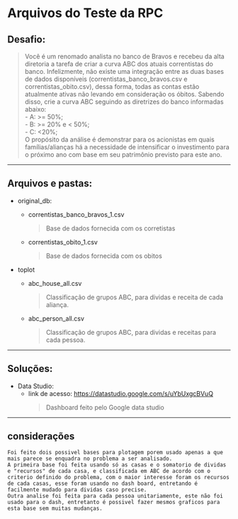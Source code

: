 # Arquivos do Teste da RPC

## Desafio:
>   Você é um renomado analista no banco de Bravos e recebeu da alta diretoria a tarefa de criar a curva ABC dos atuais correntistas do banco. Infelizmente, não existe uma integração entre as duas bases de dados disponíveis (correntistas_banco_bravos.csv e correntistas_obito.csv), dessa forma, todas as contas estão atualmente ativas não levando em consideração os óbitos. Sabendo disso, crie a curva ABC seguindo as diretrizes do banco informadas abaixo: <br> - A: >= 50%;<br> - B: >= 20% e < 50%; <br> - C: <20%; <br> O propósito da análise é demonstrar para os acionistas em quais famílias/alianças há a necessidade de intensificar o investimento para o próximo ano com base em seu patrimônio previsto para este ano.
---

## Arquivos e pastas:

* original_db:
    * correntistas_banco_bravos_1.csv
        > Base de dados fornecida com os corretistas
    * correntistas_obito_1.csv
        > Base de dados fornecida com os obitos 

* toplot
    * abc_house_all.csv
        > Classificação de grupos ABC, para dividas e receita de cada aliança.
    * abc_person_all.csv
        > Classificação de grupos ABC, para dividas e receitas para cada pessoa.

---

## Soluções:

- Data Studio:
    - link de acesso: https://datastudio.google.com/s/uYbUxgcBVuQ
        > Dashboard feito pelo Google data studio


---
## considerações 
    Foi feito dois possivel bases para plotagem porem usado apenas a que mais parece se enquadra no problema a ser analisado.
    A primeira base foi feita usando só as casas e o somatorio de dividas e "recursos" de cada casa, e classificada em ABC de acordo com o criterio definido do problema, com o maior interesse foram os recursos de cada casas, esse foram usando no dash board, entretando é facilmente mudado para dividas caso precise.
    Outra analise foi feita para cada pessoa unitariamente, este não foi usado para o dash, entretanto é possivel fazer mesmos graficos para esta base sem muitas mudanças.
    